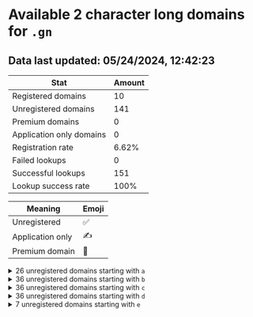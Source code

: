# Available 2 character long domains for `.gn`

## Data last updated: 05/24/2024, 12:42:23

|Stat|Amount|
|--|--|
|Registered domains|10|
|Unregistered domains|141|
|Premium domains|0|
|Application only domains|0|
|Registration rate|6.62%|
|Failed lookups|0|
|Successful lookups|151|
|Lookup success rate|100%|


|Meaning|Emoji|
|--|--|
|Unregistered|:white_check_mark:|
|Application only|:writing_hand:|
|Premium domain|:gem:|

<details>
<summary>26 unregistered domains starting with <bold><code>a</code></bold></summary>

|Type|Domain|
|--|--|
|:white_check_mark:|`a0.gn`|
|:white_check_mark:|`a1.gn`|
|:white_check_mark:|`a2.gn`|
|:white_check_mark:|`a3.gn`|
|:white_check_mark:|`a4.gn`|
|:white_check_mark:|`a5.gn`|
|:white_check_mark:|`a6.gn`|
|:white_check_mark:|`a7.gn`|
|:white_check_mark:|`a8.gn`|
|:white_check_mark:|`a9.gn`|
|:white_check_mark:|`aa.gn`|
|:white_check_mark:|`ac.gn`|
|:white_check_mark:|`ae.gn`|
|:white_check_mark:|`af.gn`|
|:white_check_mark:|`ai.gn`|
|:white_check_mark:|`aj.gn`|
|:white_check_mark:|`aq.gn`|
|:white_check_mark:|`ar.gn`|
|:white_check_mark:|`as.gn`|
|:white_check_mark:|`at.gn`|
|:white_check_mark:|`au.gn`|
|:white_check_mark:|`av.gn`|
|:white_check_mark:|`aw.gn`|
|:white_check_mark:|`ax.gn`|
|:white_check_mark:|`ay.gn`|
|:white_check_mark:|`az.gn`|
</details>
<details>
<summary>36 unregistered domains starting with <bold><code>b</code></bold></summary>

|Type|Domain|
|--|--|
|:white_check_mark:|`b0.gn`|
|:white_check_mark:|`b1.gn`|
|:white_check_mark:|`b2.gn`|
|:white_check_mark:|`b3.gn`|
|:white_check_mark:|`b4.gn`|
|:white_check_mark:|`b5.gn`|
|:white_check_mark:|`b6.gn`|
|:white_check_mark:|`b7.gn`|
|:white_check_mark:|`b8.gn`|
|:white_check_mark:|`b9.gn`|
|:white_check_mark:|`ba.gn`|
|:white_check_mark:|`bb.gn`|
|:white_check_mark:|`bc.gn`|
|:white_check_mark:|`bd.gn`|
|:white_check_mark:|`be.gn`|
|:white_check_mark:|`bf.gn`|
|:white_check_mark:|`bg.gn`|
|:white_check_mark:|`bh.gn`|
|:white_check_mark:|`bi.gn`|
|:white_check_mark:|`bj.gn`|
|:white_check_mark:|`bk.gn`|
|:white_check_mark:|`bl.gn`|
|:white_check_mark:|`bm.gn`|
|:white_check_mark:|`bn.gn`|
|:white_check_mark:|`bo.gn`|
|:white_check_mark:|`bp.gn`|
|:white_check_mark:|`bq.gn`|
|:white_check_mark:|`br.gn`|
|:white_check_mark:|`bs.gn`|
|:white_check_mark:|`bt.gn`|
|:white_check_mark:|`bu.gn`|
|:white_check_mark:|`bv.gn`|
|:white_check_mark:|`bw.gn`|
|:white_check_mark:|`bx.gn`|
|:white_check_mark:|`by.gn`|
|:white_check_mark:|`bz.gn`|
</details>
<details>
<summary>36 unregistered domains starting with <bold><code>c</code></bold></summary>

|Type|Domain|
|--|--|
|:white_check_mark:|`c0.gn`|
|:white_check_mark:|`c1.gn`|
|:white_check_mark:|`c2.gn`|
|:white_check_mark:|`c3.gn`|
|:white_check_mark:|`c4.gn`|
|:white_check_mark:|`c5.gn`|
|:white_check_mark:|`c6.gn`|
|:white_check_mark:|`c7.gn`|
|:white_check_mark:|`c8.gn`|
|:white_check_mark:|`c9.gn`|
|:white_check_mark:|`ca.gn`|
|:white_check_mark:|`cb.gn`|
|:white_check_mark:|`cc.gn`|
|:white_check_mark:|`cd.gn`|
|:white_check_mark:|`ce.gn`|
|:white_check_mark:|`cf.gn`|
|:white_check_mark:|`cg.gn`|
|:white_check_mark:|`ch.gn`|
|:white_check_mark:|`ci.gn`|
|:white_check_mark:|`cj.gn`|
|:white_check_mark:|`ck.gn`|
|:white_check_mark:|`cl.gn`|
|:white_check_mark:|`cm.gn`|
|:white_check_mark:|`cn.gn`|
|:white_check_mark:|`co.gn`|
|:white_check_mark:|`cp.gn`|
|:white_check_mark:|`cq.gn`|
|:white_check_mark:|`cr.gn`|
|:white_check_mark:|`cs.gn`|
|:white_check_mark:|`ct.gn`|
|:white_check_mark:|`cu.gn`|
|:white_check_mark:|`cv.gn`|
|:white_check_mark:|`cw.gn`|
|:white_check_mark:|`cx.gn`|
|:white_check_mark:|`cy.gn`|
|:white_check_mark:|`cz.gn`|
</details>
<details>
<summary>36 unregistered domains starting with <bold><code>d</code></bold></summary>

|Type|Domain|
|--|--|
|:white_check_mark:|`d0.gn`|
|:white_check_mark:|`d1.gn`|
|:white_check_mark:|`d2.gn`|
|:white_check_mark:|`d3.gn`|
|:white_check_mark:|`d4.gn`|
|:white_check_mark:|`d5.gn`|
|:white_check_mark:|`d6.gn`|
|:white_check_mark:|`d7.gn`|
|:white_check_mark:|`d8.gn`|
|:white_check_mark:|`d9.gn`|
|:white_check_mark:|`da.gn`|
|:white_check_mark:|`db.gn`|
|:white_check_mark:|`dc.gn`|
|:white_check_mark:|`dd.gn`|
|:white_check_mark:|`de.gn`|
|:white_check_mark:|`df.gn`|
|:white_check_mark:|`dg.gn`|
|:white_check_mark:|`dh.gn`|
|:white_check_mark:|`di.gn`|
|:white_check_mark:|`dj.gn`|
|:white_check_mark:|`dk.gn`|
|:white_check_mark:|`dl.gn`|
|:white_check_mark:|`dm.gn`|
|:white_check_mark:|`dn.gn`|
|:white_check_mark:|`do.gn`|
|:white_check_mark:|`dp.gn`|
|:white_check_mark:|`dq.gn`|
|:white_check_mark:|`dr.gn`|
|:white_check_mark:|`ds.gn`|
|:white_check_mark:|`dt.gn`|
|:white_check_mark:|`du.gn`|
|:white_check_mark:|`dv.gn`|
|:white_check_mark:|`dw.gn`|
|:white_check_mark:|`dx.gn`|
|:white_check_mark:|`dy.gn`|
|:white_check_mark:|`dz.gn`|
</details>
<details>
<summary>7 unregistered domains starting with <bold><code>e</code></bold></summary>

|Type|Domain|
|--|--|
|:white_check_mark:|`ea.gn`|
|:white_check_mark:|`eb.gn`|
|:white_check_mark:|`ec.gn`|
|:white_check_mark:|`ed.gn`|
|:white_check_mark:|`ee.gn`|
|:white_check_mark:|`ef.gn`|
|:white_check_mark:|`eg.gn`|
</details>